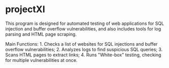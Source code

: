 # projectXI
This program is designed for automated testing of web applications for SQL injection and buffer overflow vulnerabilities, and also includes tools for log parsing and HTML page scraping.

Main Functions:
1️. Checks a list of websites for SQL injections and buffer overflow vulnerabilities;
2. Analyzes logs to find suspicious SQL queries;
3️. Scans HTML pages to extract links;
4️. Runs "White-box" testing, checking for multiple vulnerabilities at once.
